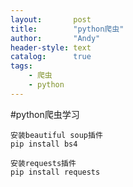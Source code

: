 ```yaml
---
layout:       post
title:        "python爬虫"
author:       "Andy"
header-style: text
catalog:      true
tags:
    - 爬虫
    - python
---
```


#python爬虫学习


```
安装beautiful soup插件
pip install bs4

安装requests插件
pip install requests
```